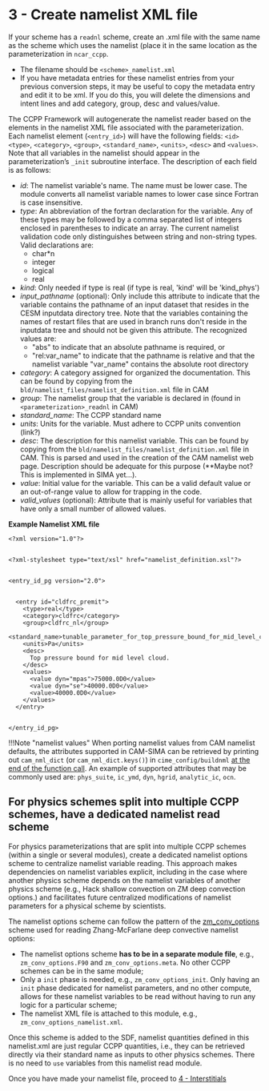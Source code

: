 # 3 - Create namelist XML file
If your scheme has a `readnl` scheme, create an .xml file with the same name as the scheme which uses the namelist (place it in the same location as the parameterization in `ncar_ccpp`.

- The filename should be `<scheme>_namelist.xml`
- If you have metadata entries for these namelist entries from your previous conversion steps, it may be useful to copy the metadata entry and edit it to be xml.  If you do this, you will delete the dimensions and intent lines and add category, group, desc and values/value.

The CCPP Framework will autogenerate the namelist reader based on the elements in the namelist XML file associated with the parameterization.  Each namelist element (`<entry_id>`) will have the following fields: `<id>` `<type>`, `<category>`, `<group>`, `<standard_name>`, `<units>`, `<desc>` and `<values>`.  Note that all variables in the namelist should appear in the parameterization’s `_init` subroutine interface. The description of each field is as follows:

- *id*: The namelist variable's name. The name must be lower case. The module converts all namelist variable names to lower case since Fortran is case insensitive.
- *type*:  An abbreviation of the fortran declaration for the variable. Any of these types may be followed by a comma separated list of integers enclosed in parentheses to indicate an array. The current namelist validation code only distinguishes between string and non-string types. Valid declarations are:
    - char*n
    - integer
    - logical
    - real
- *kind*: Only needed if type is real (if type is real, 'kind' will be 'kind_phys')
- *input_pathname* (optional): Only include this attribute to indicate that the variable contains the pathname of an input dataset that resides in the CESM inputdata directory tree. Note that the variables containing the names of restart files that are used in branch runs don't reside in the inputdata tree and should not be given this attribute. The recognized values are:
    - "abs" to indicate that an absolute pathname is required, or
    - "rel:var_name" to indicate that the pathname is relative and that the namelist variable "var_name" contains the absolute root directory
- *category*: A category assigned for organized the documentation. This can be found by copying from the `bld/namelist_files/namelist_definition.xml` file in CAM
- *group*: The namelist group that the variable is declared in (found in `<parameterization>_readnl` in CAM)
- *standard_name*: The CCPP standard name
- *units*: Units for the variable. Must adhere to CCPP units convention (link?)
- *desc*: The description for this namelist variable.  This can be found by copying from the `bld/namelist_files/namelist_definition.xml` file in CAM.  This is parsed and used in the creation of the CAM namelist web page.  Description should be adequate for this purpose (**Maybe not? This is implemented in SIMA yet...).
- *value*: Initial value for the variable. This can be a valid default value or an out-of-range value to allow for trapping in the code.
- *valid_values* (optional): Attribute that is mainly useful for variables that have only a small number of allowed values.

**Example Namelist XML file**
```
<?xml version="1.0"?>


<?xml-stylesheet type="text/xsl" href="namelist_definition.xsl"?>


<entry_id_pg version="2.0">


  <entry id="cldfrc_premit">
    <type>real</type>
    <category>cldfrc</category>
    <group>cldfrc_nl</group>
    <standard_name>tunable_parameter_for_top_pressure_bound_for_mid_level_clouds_for_cloud_fraction</standard_name>
    <units>Pa</units>
    <desc>
      Top pressure bound for mid level cloud.
    </desc>
    <values>
      <value dyn="mpas">75000.0D0</value>
      <value dyn="se">40000.0D0</value>
      <value>40000.0D0</value>
    </values>
  </entry>


</entry_id_pg>
```
!!!Note "namelist values"
    When porting namelist values from CAM namelist defaults, the attributes supported in CAM-SIMA can be retrieved by printing out `cam_nml_dict` (or `cam_nml_dict.keys()`) in `cime_config/buildnml` [at the end of the function call](https://github.com/ESCOMP/CAM-SIMA/blob/3699359ebfe81b00273a9815d128cae903a26208/cime_config/buildnml#L355). An example of supported attributes that may be commonly used are: `phys_suite`, `ic_ymd`, `dyn`, `hgrid`, `analytic_ic`, `ocn`.

## For physics schemes split into multiple CCPP schemes, have a dedicated namelist read scheme

For physics parameterizations that are split into multiple CCPP schemes (within a single or several modules), create a dedicated namelist options scheme to centralize namelist variable reading. This approach makes dependencies on namelist variables explicit, including in the case where another physics scheme depends on the namelist variables of another physics scheme (e.g., Hack shallow convection on ZM deep convection options.) and facilitates future centralized modifications of namelist parameters for a physical scheme by scientists.

The namelist options scheme can follow the pattern of the [zm_conv_options](https://github.com/ESCOMP/atmospheric_physics/blob/main/schemes/zhang_mcfarlane/zm_conv_options.F90) scheme used for reading Zhang-McFarlane deep convective namelist options:
* The namelist options scheme **has to be in a separate module file**, e.g., `zm_conv_options.F90` and `zm_conv_options.meta`. No other CCPP schemes can be in the same module;
* Only a `init` phase is needed, e.g., `zm_conv_options_init`. Only having an `init` phase dedicated for namelist parameters, and no other compute, allows for these namelist variables to be read without having to run any logic for a particular scheme;
* The namelist XML file is attached to this module, e.g., `zm_conv_options_namelist.xml`.

Once this scheme is added to the SDF, namelist quantities defined in this namelist.xml are just regular CCPP quantities, i.e., they can be retrieved directly via their standard name as inputs to other physics schemes. There is no need to `use` variables from this namelist read module.

Once you have made your namelist file, proceed to [4 - Interstitials](interstitials.md)
